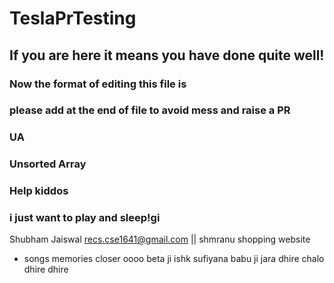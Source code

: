 # TeslaPrTesting

## If you are here it means you have done quite well!

### Now the format of editing this file is

### please add at the end of file to avoid mess and raise a PR

### UA

### Unsorted Array
### Help kiddos

### i just want to play and sleep!gi
Shubham Jaiswal
recs.cse1641@gmail.com || shmranu
shopping website 
* songs
memories
closer
oooo beta ji
ishk sufiyana
babu ji jara dhire chalo
dhire dhire